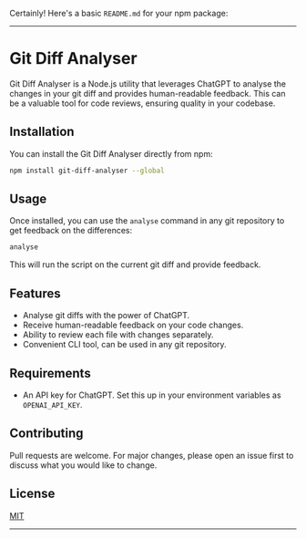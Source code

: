 Certainly! Here's a basic `README.md` for your npm package:

---

# Git Diff Analyser

Git Diff Analyser is a Node.js utility that leverages ChatGPT to analyse the changes in your git diff and provides human-readable feedback. This can be a valuable tool for code reviews, ensuring quality in your codebase.

## Installation

You can install the Git Diff Analyser directly from npm:

```bash
npm install git-diff-analyser --global
```

## Usage

Once installed, you can use the `analyse` command in any git repository to get feedback on the differences:

```bash
analyse
```

This will run the script on the current git diff and provide feedback.

## Features

- Analyse git diffs with the power of ChatGPT.
- Receive human-readable feedback on your code changes.
- Ability to review each file with changes separately.
- Convenient CLI tool, can be used in any git repository.

## Requirements

- An API key for ChatGPT. Set this up in your environment variables as `OPENAI_API_KEY`.

## Contributing

Pull requests are welcome. For major changes, please open an issue first to discuss what you would like to change.

## License

[MIT](https://choosealicense.com/licenses/mit/)

---